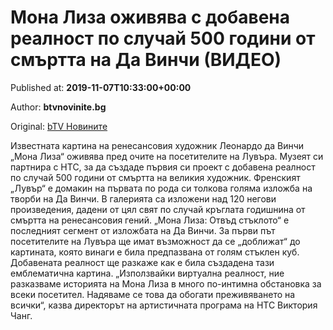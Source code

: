 
# Мона Лиза оживява с добавена реалност по случай 500 години от смъртта на Да Винчи (ВИДЕО)

Published at: **2019-11-07T10:33:00+00:00**

Author: **btvnovinite.bg**

Original: [bTV Новините](https://btvnovinite.bg/lifestyle/liubopitno/mona-liza-ozhivjava-s-dobavena-realnost-po-sluchaj-500-godini-ot-smartta-na-da-vinchi-video.html)

Известната картина на ренесансовия художник Леонардо да Винчи „Мона Лиза“ оживява пред очите на посетителите на Лувъра. Музеят си партнира с HTC, за да създаде първия си проект с добавена реалност по случай 500 години от смъртта на великия художник.
Френският „Лувър“ е домакин на първата по рода си толкова голяма изложба на творби на Да Винчи. В галерията са изложени над 120 негови произведения, дадени от цял свят по случай кръглата годишнина от смъртта на ренесансовия гений.
„Мона Лиза: Отвъд стъклото“ е последният сегмент от изложбата на Да Винчи. За първи път посетителите на Лувъра ще имат възможност да се „доближат“ до картината, която винаги е била предпазвана от голям стъклен куб. Добавената реалност ще разкаже как е била създадена тази емблематична картина.
„Използвайки виртуална реалност, ние разказваме историята на Мона Лиза в много по-интимна обстановка за всеки посетител. Надяваме се това да обогати преживяването на всички“, казва директорът на артистичната програма на HTC Виктория Чанг.
